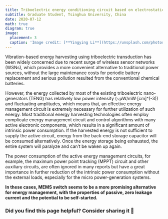 ```yaml
---
title: Triboelectric energy conditioning circuit based on electrostatic MEMS switch
subtitle: Graduate Student, Tsinghua University, China
date: 2020-07-12
math: true
diagram: true
image:
  placement: 3
  caption: 'Image credit: [**Yingying Li**](https://unsplash.com/photos/OGZtQF8iC0g)'
---
```


Vibration-based energy harvesting using triboelectric transduction has been widely concerned due to recent surge of wireless sensor networks (WSNs), which provides a more convenient alternative to traditional power sources, without the large maintenance costs for periodic battery replacement and serious pollution resulted from the conventional chemical batteries. 

However, the energy collected by most of the existing triboelectric nano-generators (TENG) has relatively low power intensity (~μW/mW∙[cm]^(-3)) and fluctuating amplitudes, which means that, an effective energy management circuit is extremely necessary for further utilization of such energy. Most traditional energy harvesting technologies often employ complicate energy management circuit and control algorithms with many active electronic components, which results in a significant amount of intrinsic power consumption. If the harvested energy is not sufficient to supply the active circuit, energy from the back-end storage capacitor will be consumed alternatively. Once the energy storage being exhausted, the entire system will paralyze and can’t be waken up again. 

The power consumption of the active energy management circuits, for example, the maximum power point tracking (MPPT) circuit and other auxiliary circuits, are often ignored in many reports but have a great importance in further reduction of the intrinsic power consumption without the external loads, especially for the micro power-generation systems. 

**In these cases, MEMS switch seems to be a more promising alternative for energy management, with the properties of passive, zero leakage current and the potential to be self-started.**



### Did you find this page helpful? Consider sharing it 🙌
